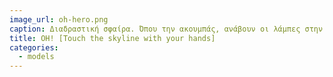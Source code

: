 ```yaml
---
image_url: oh-hero.png
caption: Διαδραστική σφαίρα. Όπου την ακουμπάς, ανάβουν οι λάμπες στην σφαίρα αλλά και στo εικονικό κτίριο σε πραγματικό χρόνο.
title: OH! [Touch the skyline with your hands]
categories:
  - models
---
```

